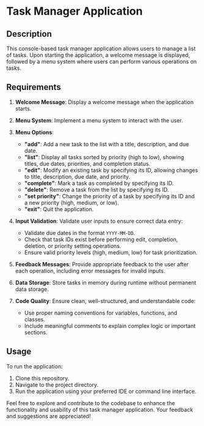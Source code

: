 # Task Manager Application

## Description
This console-based task manager application allows users to manage a list of tasks. Upon starting the application, a welcome message is displayed, followed by a menu system where users can perform various operations on tasks.

## Requirements

1. **Welcome Message**: Display a welcome message when the application starts.

2. **Menu System**: Implement a menu system to interact with the user.

3. **Menu Options**:
   - **"add"**: Add a new task to the list with a title, description, and due date.
   - **"list"**: Display all tasks sorted by priority (high to low), showing titles, due dates, priorities, and completion status.
   - **"edit"**: Modify an existing task by specifying its ID, allowing changes to title, description, due date, and priority.
   - **"complete"**: Mark a task as completed by specifying its ID.
   - **"delete"**: Remove a task from the list by specifying its ID.
   - **"set priority"**: Change the priority of a task by specifying its ID and a new priority (high, medium, or low).
   - **"exit"**: Quit the application.

4. **Input Validation**: Validate user inputs to ensure correct data entry:
   - Validate due dates in the format `YYYY-MM-DD`.
   - Check that task IDs exist before performing edit, completion, deletion, or priority setting operations.
   - Ensure valid priority levels (high, medium, low) for task prioritization.

5. **Feedback Messages**: Provide appropriate feedback to the user after each operation, including error messages for invalid inputs.

6. **Data Storage**: Store tasks in memory during runtime without permanent data storage.

7. **Code Quality**: Ensure clean, well-structured, and understandable code:
   - Use proper naming conventions for variables, functions, and classes.
   - Include meaningful comments to explain complex logic or important sections.

## Usage
To run the application:
1. Clone this repository.
2. Navigate to the project directory.
3. Run the application using your preferred IDE or command line interface.

Feel free to explore and contribute to the codebase to enhance the functionality and usability of this task manager application. Your feedback and suggestions are appreciated!
